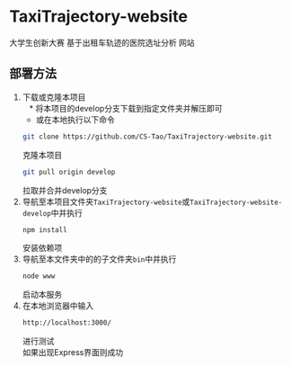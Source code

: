 # TaxiTrajectory-website
大学生创新大赛 基于出租车轨迹的医院选址分析 网站
## 部署方法
1. 下载或克隆本项目<br>
    * 将本项目的develop分支下载到指定文件夹并解压即可<br>
    * 或在本地执行以下命令<br>
    ```Bash
    git clone https://github.com/CS-Tao/TaxiTrajectory-website.git
    ```
    克隆本项目<br>
    ```Bash
    git pull origin develop
    ```
    拉取并合并develop分支<br>
2. 导航至本项目文件夹`TaxiTrajectory-website`或`TaxiTrajectory-website-develop`中并执行<br>
    ```Bash
    npm install
    ```
    安装依赖项<br>
3. 导航至本文件夹中的的子文件夹`bin`中并执行<br>
    ```Bash
    node www
    ```
    启动本服务<br>
4. 在本地浏览器中输入<br>
    ```Bash
    http://localhost:3000/
    ```
    进行测试<br>
    如果出现Express界面则成功
